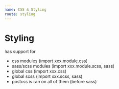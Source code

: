 ```yaml
---
name: CSS & Styling
route: styling
---
```


# Styling

has support for
- css modules (import xxx.module.css)
- sass/scss modules (import xxx.module.scss, sass)
- global css (import xxx.css)
- global scss (import xxx.scss, sass)
- postcss is ran on all of them (before sass)
